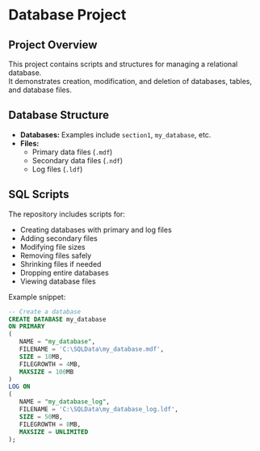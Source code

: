 # Database Project

## Project Overview
This project contains scripts and structures for managing a relational database.  
It demonstrates creation, modification, and deletion of databases, tables, and database files.

## Database Structure
- **Databases:** Examples include `section1`, `my_database`, etc.
- **Files:**  
  - Primary data files (`.mdf`)  
  - Secondary data files (`.ndf`)  
  - Log files (`.ldf`)

## SQL Scripts
The repository includes scripts for:
- Creating databases with primary and log files
- Adding secondary files
- Modifying file sizes
- Removing files safely
- Shrinking files if needed
- Dropping entire databases
- Viewing database files

Example snippet:

```sql
-- Create a database
CREATE DATABASE my_database
ON PRIMARY
(
   NAME = "my_database",
   FILENAME = 'C:\SQLData\my_database.mdf',
   SIZE = 10MB,
   FILEGROWTH = 4MB,
   MAXSIZE = 100MB
)
LOG ON
(
   NAME = "my_database_log",
   FILENAME = 'C:\SQLData\my_database_log.ldf',
   SIZE = 50MB,
   FILEGROWTH = 8MB,
   MAXSIZE = UNLIMITED
);
